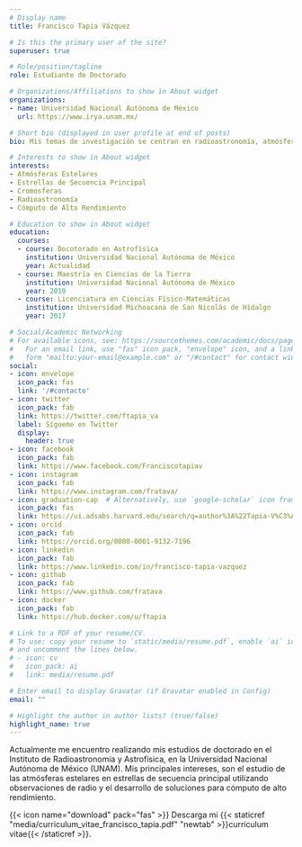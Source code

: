 ```yaml
---
# Display name
title: Francisco Tapia Vázquez

# Is this the primary user of the site?
superuser: true

# Role/position/tagline
role: Estudiante de Doctorado

# Organizations/Affiliations to show in About widget
organizations:
- name: Universidad Nacional Autónoma de México
  url: https://www.irya.unam.mx/

# Short bio (displayed in user profile at end of posts)
bio: Mis temas de investigación se centran en radioastronomía, atmósferas estelates y cómputo de alto desempeño.

# Interests to show in About widget
interests:
- Atmósferas Estelares
- Estrellas de Secuencia Principal
- Cromosferas
- Radioastronomía
- Cómputo de Alto Rendimiento

# Education to show in About widget
education:
  courses:
  - course: Docotorado en Astrofísica
    institution: Universidad Nacional Autónoma de México
    year: Actualidad
  - course: Maestría en Ciencias de la Tierra
    institution: Universidad Nacional Autónoma de México
    year: 2019
  - course: Licenciatura en Ciencias Físico-Matemáticas
    institution: Universidad Michoacana de San Nicolás de Hidalgo
    year: 2017

# Social/Academic Networking
# For available icons, see: https://sourcethemes.com/academic/docs/page-builder/#icons
#   For an email link, use "fas" icon pack, "envelope" icon, and a link in the
#   form "mailto:your-email@example.com" or "/#contact" for contact widget.
social:
- icon: envelope
  icon_pack: fas
  link: '/#contacto'
- icon: twitter
  icon_pack: fab
  link: https://twitter.com/ftapia_va
  label: Sígueme en Twitter
  display:
    header: true
- icon: facebook
  icon_pack: fab
  link: https://www.facebook.com/Franciscotapiav
- icon: instagram
  icon_pack: fab
  link: https://www.instagram.com/fratava/
- icon: graduation-cap  # Alternatively, use `google-scholar` icon from `ai` icon pack
  icon_pack: fas
  link: https://ui.adsabs.harvard.edu/search/q=author%3A%22Tapia-V%C3%A1zquez%2C%20F.%22&sort=date%20desc%2C%20bibcode%20desc&p_=0
- icon: orcid
  icon_pack: fab
  link: https://orcid.org/0000-0001-9132-7196
- icon: linkedin
  icon_pack: fab
  link: https://www.linkedin.com/in/francisco-tapia-vazquez
- icon: github
  icon_pack: fab
  link: https://www.github.com/fratava
- icon: docker
  icon_pack: fab
  link: https://hub.docker.com/u/ftapia

# Link to a PDF of your resume/CV.
# To use: copy your resume to `static/media/resume.pdf`, enable `ai` icons in `params.toml`, 
# and uncomment the lines below.
# - icon: cv
#   icon_pack: ai
#   link: media/resume.pdf

# Enter email to display Gravatar (if Gravatar enabled in Config)
email: ""

# Highlight the author in author lists? (true/false)
highlight_name: true
---
```


Actualmente me encuentro realizando mis estudios de doctorado en el Instituto de Radioastronomía y Astrofísica, en la Universidad Nacional Autónoma de México (UNAM). Mis principales intereses, son el estudio de las atmósferas estelares en estrellas de secuencia principal utilizando observaciones de radio y el desarrollo de soluciones para cómputo de alto rendimiento.

{{< icon name="download" pack="fas" >}} Descarga mi {{< staticref "media/curriculum_vitae_francisco_tapia.pdf" "newtab" >}}currículum vitae{{< /staticref >}}.
